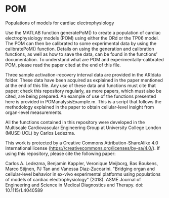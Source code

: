 # POM
Populations of models for cardiac electrophysiology

Use the MATLAB function generatePoM() to create a population of cardiac electrophysiology models (POM) using either the ORd or the TP06 model. The POM can then be calibrated to some experimental data by using the calibratePoM() function. Details on using the generation and calibration functions, as well as how to save the data, can be found in the functions' documentation. To understand what are POM and experimentally-calibrated POM, please read the paper cited at the end of this file.

Three sample activation-recovery interval data are provided in the ARIdata folder. These data have been acquired as explained in the paper mentioned at the end of this file. Any use of these data and functions must cite that paper; check this repository regularly, as more papers, which must also be cited, are being prepared. An example of use of the functions presented here is provided in POManalysisExample.m. This is a script that follows the methodology explained in the paper to obtain cellular-level insight from organ-level measurements.

All the functions contained in this repository were developed in the Multiscale Cardiovascular Engineering Group at University College London (MUSE-UCL) by Carlos Ledezma.

This work is protected by a Creative Commons Attribution-ShareAlike 4.0 International license (https://creativecommons.org/licenses/by-sa/4.0/). If using this repository, please cite the following paper:


Carlos A. Ledezma, Benjamin Kappler, Veronique Meijborg, Bas Boukens, Marco Stijnen, PJ Tan and Vanessa Diaz-Zuccarini. "Bridging organ and cellular-level behavior in ex-vivo experimental platforms using populations of models of cardiac electrophysiology" (2018). ASME Journal of Engineering and Science in Medical Diagnostics and Therapy. doi: 10.1115/1.4040589
